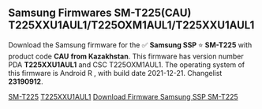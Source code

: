 <h2>Samsung Firmwares SM-T225(CAU) T225XXU1AUL1/T225OXM1AUL1/T225XXU1AUL1</h2>
Download the Samsung firmware for the ✅ <strong>Samsung SSP </strong> ⭐ <strong>SM-T225</strong> with product code <strong>CAU</strong> <strong> from Kazakhstan</strong>. This firmware has version number PDA <strong>T225XXU1AUL1</strong> and CSC T225OXM1AUL1. The operating system of this firmware is Android R , with build date 2021-12-21. Changelist <strong>23190912</strong>.

[SM-T225](https://samfirm.shop/samsung/model/SM-T225)
[T225XXU1AUL1](https://samfirm.shop/samsung/pda/T225XXU1AUL1)
[Download Firmware Samsung SSP SM-T225](https://samfirm.shop/samsung/firmware/484222)
